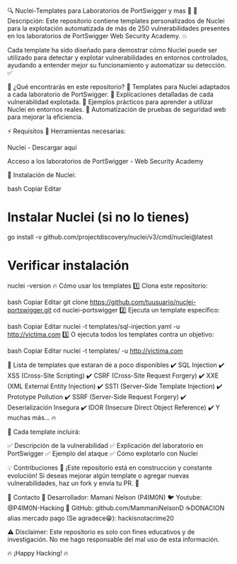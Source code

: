 🔍 Nuclei-Templates para Laboratorios de PortSwigger y mas 🚀
📌 Descripción:
Este repositorio contiene templates personalizados de Nuclei para la explotación automatizada de más de 250 vulnerabilidades presentes en los laboratorios de PortSwigger Web Security Academy. 💥

Cada template ha sido diseñado para demostrar cómo Nuclei puede ser utilizado para detectar y explotar vulnerabilidades en entornos controlados, ayudando a entender mejor su funcionamiento y automatizar su detección. ✅

📜 ¿Qué encontrarás en este repositorio?
🔹 Templates para Nuclei adaptados a cada laboratorio de PortSwigger.
🔹 Explicaciones detalladas de cada vulnerabilidad explotada.
🔹 Ejemplos prácticos para aprender a utilizar Nuclei en entornos reales.
🔹 Automatización de pruebas de seguridad web para mejorar la eficiencia.

⚡ Requisitos
🔧 Herramientas necesarias:

Nuclei - Descargar aquí

Acceso a los laboratorios de PortSwigger - Web Security Academy

📂 Instalación de Nuclei:

bash
Copiar
Editar
# Instalar Nuclei (si no lo tienes)
go install -v github.com/projectdiscovery/nuclei/v3/cmd/nuclei@latest

# Verificar instalación
nuclei -version
🔥 Cómo usar los templates
1️⃣ Clona este repositorio:

bash
Copiar
Editar
git clone https://github.com/tuusuario/nuclei-portswigger.git
cd nuclei-portswigger
2️⃣ Ejecuta un template específico:

bash
Copiar
Editar
nuclei -t templates/sql-injection.yaml -u http://victima.com
3️⃣ O ejecuta todos los templates contra un objetivo:

bash
Copiar
Editar
nuclei -t templates/ -u http://victima.com

📌 Lista de templates que estaran de a poco disponibles
✔️ SQL Injection
✔️ XSS (Cross-Site Scripting)
✔️ CSRF (Cross-Site Request Forgery)
✔️ XXE (XML External Entity Injection)
✔️ SSTI (Server-Side Template Injection)
✔️ Prototype Pollution
✔️ SSRF (Server-Side Request Forgery)
✔️ Deserialización Insegura
✔️ IDOR (Insecure Direct Object Reference)
✔️ Y muchas más... 🔥

📌 Cada template incluirá:

✅ Descripción de la vulnerabilidad
✅ Explicación del laboratorio en PortSwigger
✅ Ejemplo del ataque
✅ Cómo explotarlo con Nuclei

💡 Contribuciones
🔄 ¡Este repositorio está en construccion y constante evolución!
Si deseas mejorar algún template o agregar nuevas vulnerabilidades, haz un fork y envía tu PR. 🚀

📢 Contacto
📧 Desarrollador: Mamani Nelson (P4IM0N)
🐦 Youtube: @P4IM0N-Hacking
🔗 GitHub: github.com/MammaniNelsonD
☕DONACION alias mercado pago (Se agradece😁): hackisnotacrime20


⚠️ Disclaimer: Este repositorio es solo con fines educativos y de investigación. No me hago responsable del mal uso de esta información.

🔥 ¡Happy Hacking! 🔥
